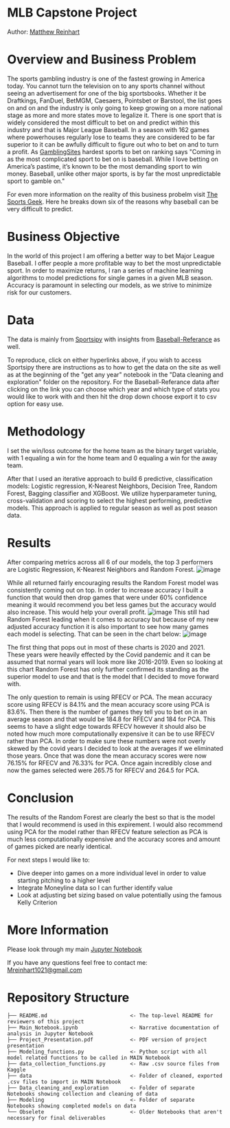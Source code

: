 # MLB Capstone Project
Author: [Matthew Reinhart](https://www.linkedin.com/in/matthew-reinhart-1bb372173/)
# Overview and Business Problem
The sports gambling industry is one of the fastest growing in America today. You cannot turn the television on to any sports channel without seeing an advertisement for one of the big sportsbooks. Whether it be Draftkings, FanDuel, BetMGM, Caesaers, Pointsbet or Barstool, the list goes on and on and the industry is only going to keep growing on a more national stage as more and more states move to legalize it. There is one sport that is widely considered the most difficult to bet on and predict within this industry and that is Major League Baseball. In a season with 162 games where powerhouses regularly lose to teams they are considered to be far superior to it can be awfully difficult to figure out who to bet on and to turn a profit. As [GamblingSites](https://www.gamblingsites.org/blog/6-sports-ranked-from-easiest-to-hardest-to-bet-on/) hardest sports to bet on ranking says "Coming in as the most complicated sport to bet on is baseball. While I love betting on America’s pastime, it’s known to be the most demanding sport to win money. Baseball, unlike other major sports, is by far the most unpredictable sport to gamble on." 

For even more information on the reality of this business probelm visit [The Sports Geek](https://www.thesportsgeek.com/blog/6-reasons-casual-gamblers-should-avoid-betting-on-the-mlb/). Here he breaks down six of the reasons why baseball can be very difficult to predict.
# Business Objective 
In the world of this project I am offering a better way to bet Major League Baseball. I offer people a more profitable way to bet the most unpredictable sport.
In order to maximize returns, I ran a series of machine learning algorithms to model predictions for single games in a given MLB season. Accuracy is paramount in selecting our models, as we strive to minimize risk for our customers.
# Data
The data is mainly from [Sportsipy](https://sportsreference.readthedocs.io/en/stable/mlb.html?highlight=MLB) with insights from [Baseball-Referance](https://www.baseball-reference.com/) as well.

To reproduce, click on either hyperlinks above, if you wish to access Sportsipy there are instructions as to how to get the data on the site as well as at the beginning of the "get any year" notebook in the "Data cleaning and exploration" folder on the repository. For the Baseball-Referance data after clicking on the link you can choose which year and which type of stats you would like to work with and then hit the drop down choose export it to csv option for easy use.
# Methodology
I set the win/loss outcome for the home team as the binary target variable, with 1 equaling a win for the home team and 0 equaling a win for the away team.

After that I used an iterative approach to build 6 predictive, classification models: Logistic regression, K-Nearest Neighbors, Decision Tree, Random Forest, Bagging classifier and XGBoost. We utilize hyperparameter tuning, cross-validation and scoring to select the highest performing, predictive models. This approach is applied to regular season as well as post season data.
# Results
After comparing metrics across all 6 of our models, the top 3 performers are Logistic Regression, K-Nearest Neighbors and Random Forest.
![image](https://user-images.githubusercontent.com/73855593/150588558-47e6f62b-82f1-4651-9239-e3ff4b86a901.png)

While all returned fairly encouraging results the Random Forest model was consistently coming out on top. In order to increase accuracy I built a function that would then drop games that were under 60% confidence meaning it would recommend you bet less games but the accuracy would also increase. This would help your overall profit.
![image](https://user-images.githubusercontent.com/73855593/150588369-0de37693-8290-4fad-9047-a75de533c171.png)
This still had Random Forest leading when it comes to accuracy but because of my new adjusted accuracy function it is also important to see how many games each model is selecting. That can be seen in the chart below:
![image](https://user-images.githubusercontent.com/73855593/150588890-806a7b8f-d775-4851-a20f-3d87be1a23ba.png)

The first thing that pops out in most of these charts is 2020 and 2021. These years were heavily effected by the Covid pandemic and it can be assumed that normal years will look more like 2016-2019. Even so looking at this chart Random Forest has only further confirmed its standing as the superior model to use and that is the model that I decided to move forward with.

The only question to remain is using RFECV or PCA. The mean accuracy score using RFECV is 84.1% and the mean accuracy score using PCA is 83.6%. Then there is the number of games they tell you to bet on in an average season and that would be 184.8 for RFECV and 184 for PCA. This seems to have a slight edge towards RFECV however it should also be noted how much more computationally expensive it can be to use RFECV rather than PCA. In order to make sure these numbers were not overly skewed by the covid years I decided to look at the averages if we eliminated those years. Once that was done the mean accuracy scores were now 76.15% for RFECV and 76.33% for PCA. Once again incredibly close and now the games selected were 265.75 for RFECV and 264.5 for PCA.

# Conclusion
The results of the Random Forest are clearly the best so that is the model that I would recommend is used in this expirement. I would also recommend using PCA for the model rather than RFECV feature selection as PCA is much less computationally expensive and the accuracy scores and amount of games picked are nearly identical. 

For next steps I would like to:
- Dive deeper into games on a more individual level in order to value starting pitching to a higher level
- Integrate Moneyline data so I can further identify value
- Look at adjusting bet sizing based on value potentially using the famous Kelly Criterion

# More Information
Please look through my main [Jupyter Notebook](https://github.com/MatthewR1021/MLB_Capstone_Project/blob/main/Main_Notebook.ipynb)

If you have any questions feel free to contact me: Mreinhart1021@gmail.com

# Repository Structure
```
├── README.md                           <- The top-level README for reviewers of this project
├── Main_Notebook.ipynb                 <- Narrative documentation of analysis in Jupyter Notebook
├── Project_Presentation.pdf            <- PDF version of project presentation
├── Modeling_functions.py               <- Python script with all model related functions to be called in MAIN Notebook
├── data_collection_functions.py        <- Raw .csv source files from Kaggle
├── data                                <- Folder of cleaned, exported .csv files to import in MAIN Notebook
├── Data_cleaning_and_exploration       <- Folder of separate Notebooks showing collection and cleaning of data
├── Modeling                            <- Folder of separate Notebooks showing completed models on data
└── Obselete                            <- Older Notebooks that aren't necessary for final deliverables
```

